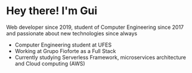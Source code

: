 # Hey there! I'm Gui

Web developer since 2019, student of Computer Engineering since 2017 and passionate about new technologies since always

* Computer Engineering student at UFES
* Working at Grupo Fioforte as a Full Stack
* Currently studying Serverless Framework, microservices architecture and Cloud computing (AWS)
